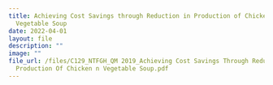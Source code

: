 ```yaml
---
title: Achieving Cost Savings through Reduction in Production of Chicken &
  Vegetable Soup
date: 2022-04-01
layout: file
description: ""
image: ""
file_url: /files/C129_NTFGH_QM 2019_Achieving Cost Savings Through Reduction In
  Production Of Chicken n Vegetable Soup.pdf
---
```


